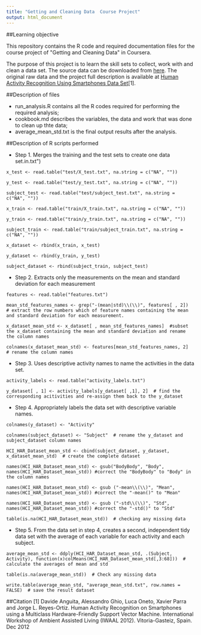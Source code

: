 ```yaml
---
title: "Getting and Cleaning Data  Course Project"
output: html_document
---
```

##Learning objective

This repository contains the R code and required  documentation files for the course project of "Getting and Cleaning Data" in Coursera.

The purpose of this project is to learn the skill sets to collect, work with and clean a data set.  The source data can be downloaded from [here](https://d396qusza40orc.cloudfront.net/getdata%2Fprojectfiles%2FUCI%20HAR%20Dataset.zip).  The original raw data and the project full description is available at [Human Activity Recognition Using Smartphones Data Set](http://archive.ics.uci.edu/ml/datasets/Human+Activity+Recognition+Using+Smartphones)[1].

##Description of files

* run_analysis.R contains all the R codes required for performing the required analysis;
* cookbook.md describes the variables, the data and work that was done to clean up thte data;
* average_mean_std.txt is the final output results after the analysis.

##Description of R scripts performed

* Step 1. Merges the training and the test sets to create one data set.in.txt")

```x_test <- read.table("test/X_test.txt", na.string = c("NA", ""))```

```y_test <- read.table("test/y_test.txt", na.string = c("NA", ""))```

```subject_test <- read.table("test/subject_test.txt", na.string = c("NA", ""))```

```x_train <- read.table("train/X_train.txt", na.string = c("NA", ""))```

```y_train <- read.table("train/y_train.txt", na.string = c("NA", ""))```

```subject_train <- read.table("train/subject_train.txt", na.string = c("NA", ""))```

```x_dataset <- rbind(x_train, x_test)```

```y_dataset <- rbind(y_train, y_test)```

```subject_dataset <- rbind(subject_train, subject_test)```

* Step 2. Extracts only the measurements on the mean and standard deviation for each measurement 

```features <- read.table("features.txt")```

```mean_std_features_names <- grep("-(mean|std)\\(\\)", features[ , 2])  # extract the row numbers which of feature names containing the mean and standard deviation for each measurement.```

```x_dataset_mean_std <- x_dataset[ , mean_std_features_names]  #subset the x_dataset containing the mean and standard deviation and rename the column names```

```colnames(x_dataset_mean_std) <- features[mean_std_features_names, 2]  # rename the column names```

* Step 3. Uses descriptive activity names to name the activities in the data set.

```activity_labels <- read.table("activity_labels.txt")```


```y_dataset[ , 1] <- activity_labels[y_dataset[ ,1], 2]  # find the corresponding acitivities and re-assign them back to the y_dataset```

* Step 4. Appropriately labels the data set with descriptive variable names.

```colnames(y_dataset) <- "Activity"```

```colnames(subject_dataset) <- "Subject"  # rename the y_dataset and subject_dataset column names```

```HCI_HAR_Dataset_mean_std <- cbind(subject_dataset, y_dataset, x_dataset_mean_std)  # create the complete dataset```

```names(HCI_HAR_Dataset_mean_std) <- gsub("BodyBody", "Body", names(HCI_HAR_Dataset_mean_std)) #correct the "BodyBody" to "Body" in the column names```

```names(HCI_HAR_Dataset_mean_std) <- gsub ("-mean\\(\\)", "Mean", names(HCI_HAR_Dataset_mean_std)) #correct the "-mean()" to "Mean" ```

```names(HCI_HAR_Dataset_mean_std) <- gsub ("-std\\(\\)", "Std", names(HCI_HAR_Dataset_mean_std)) #correct the "-std()" to "Std" ```

```table(is.na(HCI_HAR_Dataset_mean_std))  # checking any missing data```

* Step 5. From the data set in step 4, creates a second, independent tidy data set with the average of each variable for each activity and each subject.

```average_mean_std <- ddply(HCI_HAR_Dataset_mean_std, .(Subject, Activity), function(x)colMeans(HCI_HAR_Dataset_mean_std[,3:68]))  # calculate the averages of mean and std```

```table(is.na(average_mean_std))  # Check any missing data```

```write.table(average_mean_std, "average_mean_std.txt", row.names = FALSE)  # save the result dataset```

##Citation
[1] Davide Anguita, Alessandro Ghio, Luca Oneto, Xavier Parra and Jorge L. Reyes-Ortiz. Human Activity Recognition on Smartphones using a Multiclass Hardware-Friendly Support Vector Machine. International Workshop of Ambient Assisted Living (IWAAL 2012). Vitoria-Gasteiz, Spain. Dec 2012